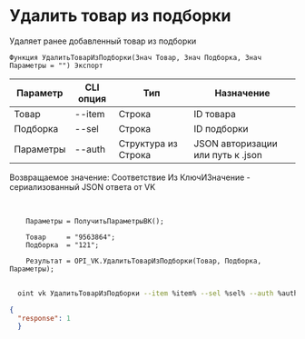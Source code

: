 ﻿---
sidebar_position: 6
---

# Удалить товар из подборки
 Удаляет ранее добавленный товар из подборки



`Функция УдалитьТоварИзПодборки(Знач Товар, Знач Подборка, Знач Параметры = "") Экспорт`

  | Параметр | CLI опция | Тип | Назначение |
  |-|-|-|-|
  | Товар | --item | Строка | ID товара |
  | Подборка | --sel | Строка | ID подборки |
  | Параметры | --auth | Структура из Строка | JSON авторизации или путь к .json |

  
  Возвращаемое значение:   Соответствие Из КлючИЗначение - сериализованный JSON ответа от VK

<br/>




```bsl title="Пример кода"
    Параметры = ПолучитьПараметрыВК();

    Товар     = "9563864";
    Подборка  = "121";

    Результат = OPI_VK.УдалитьТоварИзПодборки(Товар, Подборка, Параметры);
```



```sh title="Пример команды CLI"
    
  oint vk УдалитьТоварИзПодборки --item %item% --sel %sel% --auth %auth%

```

```json title="Результат"
{
  "response": 1
  }
```
